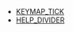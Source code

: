 - [KEYMAP_TICK](/docs/side-projects/terminal//config/KEYMAP_TICK)
- [HELP_DIVIDER](/docs/side-projects/terminal//config/HELP_DIVIDER)
